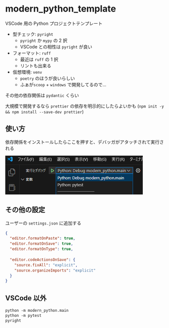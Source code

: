 # modern_python_template

VSCode 用の Python プロジェクトテンプレート

- 型チェック: `pyright`
  - `pyright` か `mypy` の 2 択
  - VSCode との相性は `pyright` が良い
- フォーマット: `ruff`
  - 最近は `ruff` の 1 択
  - リントも出来る
- 仮想環境: `venv`
  - `poetry` のほうが良いらしい
  - ふぁが`scoop` + `windows` で開発してるので...

その他の依存関係は `pydantic` くらい

大規模で開発するなら `prettier` の依存を明示的にしたらよいかも (`npm init -y && npm install --save-dev prettier`)

## 使い方

依存関係をインストールしたらここを押すと、デバッガがアタッチされて実行される

![1735519490782](image/README/1735519490782.png)

## その他の設定

ユーザーの `settings.json` に追加する

```json
{
  "editor.formatOnPaste": true,
  "editor.formatOnSave": true,
  "editor.formatOnType": true,

  "editor.codeActionsOnSave": {
    "source.fixAll": "explicit",
    "source.organizeImports": "explicit"
  }
}
```

## VSCode 以外

```shell
python -m modern_python.main
python -m pytest
pyright

```
